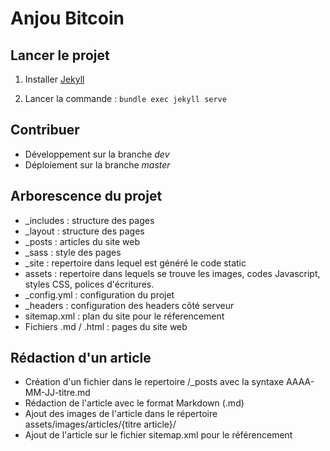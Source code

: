 # Anjou Bitcoin

## Lancer le projet

1. Installer [Jekyll](https://jekyllrb.com/docs/installation/#requirements)

2. Lancer la commande : 
`bundle exec jekyll serve`

## Contribuer

- Développement sur la branche _dev_ 
- Déploiement sur la branche _master_

## Arborescence du projet

- _includes : structure des pages 
- _layout : structure des pages 
- _posts : articles du site web
- _sass : style des pages
- _site : repertoire dans lequel est généré le code static
- assets : repertoire dans lequels se trouve les images, codes Javascript, styles CSS, polices d'écritures.
- _config.yml : configuration du projet
- _headers : configuration des headers côté serveur
- sitemap.xml : plan du site pour le réferencement
- Fichiers .md / .html : pages du site web

## Rédaction d'un article 

- Création d'un fichier dans le repertoire /_posts avec la syntaxe AAAA-MM-JJ-titre.md
- Rédaction de l'article avec le format Markdown (.md)
- Ajout des images de l'article dans le répertoire assets/images/articles/{titre article}/
- Ajout de l'article sur le fichier sitemap.xml pour le référencement